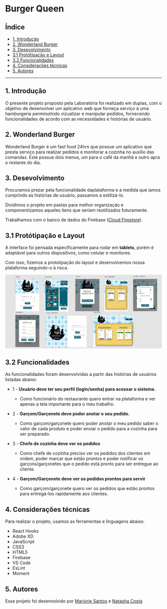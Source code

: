 # Burger Queen

## Índice

- [1. Introdução](#1-introdução)
- [2. Wonderland Burger](#2-Wonderland-Burger)
- [3. Desevolvimento](#3-desenvolvimento)
- [3.1 Protótipação e Layout](#3.1-Protótipação-e-Layout)
- [3.2 Funcionalidades](#3.2-Funcionalidades)
- [4. Considerações técnicas](#4-considerações-técnicas)
- [5. Autores](#5-autores)

---

## 1.  Introdução
O presente projeto proposto pela Laboratória foi realizado em duplas, com o objetivo de desenvolver um aplicativo web que forneça serviço à uma hamburgeria perminutindo vizualizar e manipular pedidos, fornecendo funcionalidades de acordo com as necessidades e histórias de usuário.

## 2. Wonderland Burger
Wonderland Burger é um fast food 24hrs que possue um aplicativo que presta serviço para realizar pedidos e monitorar a cozinha no auxilio das comandas.
Este possue dois menus, um para o café da manhã e outro apra o restante do dia.

## 3. Desevolvimento

Procuramos prezar pela funcionalidade daplataforma e a medida que íamos cumprindo as histórias de usuário, passamos a estilizá-lo.

Dividimos o projeto em pastas para melhor organização e componentizamos aqueles itens que seriam reutilizados futuramente. 

Trabalhamos com o banco de dados do Firebase ([Cloud Firestore](https://firebase.google.com/docs/firestore)). 

## 3.1 Protótipação e Layout
A interface foi pensada específicamente para rodar em **tablets**, porém é adaptável para outros dispositivos, como celular e monitores.

Com isso, fizemos a prototipação do layout e desenvolvemos nossa plataforma seguindo-o à risca.

<img src='./src/assets/img-readme.png' alt='foto da prototipação'>

## 3.2 Funcionalidades
As funcionalidades foram desenvolvidas a partir das histórias de usuários listadas abaixo:

* 1 -  **Usuário deve ter seu perfil (login/senha) para acessar o sistema.**
    * Como funcionário do restaurante quero entrar na plataforma e ver apenas a tela importante para o meu trabalho.

* 2 -  **Garçom/Garçonete deve poder anotar o seu pedido.**
    * Como garçom/garçonete quero poder anotar o meu pedido saber o valor de cada produto e poder enviar o pedido para a cozinha para ser preparado.

* 3 -  **Chefe de cozinha deve ver os pedidos**
    * Como chefe de cozinha preciso ver os pedidos dos clientes em ordem, poder marcar que estão prontos e poder notificar os garçons/garçonetes que o pedido está pronto para ser entregue ao cliente.

* 4 -  **Garçom/Garçonete deve ver os pedidos prontos para servir**
    * Como garçom/garçonete quero ver os pedidos que estão prontos para entregá-los rapidamente aos clientes.


## 4. Considerações técnicas
Para realizar o projeto, usamos as ferramentas e linguagens abaixo:
 * React Hooks
 * Adobe XD
 * JavaScript
 * CSS3
 * HTML5
 * Firebase
 * VS Code
 * EsLint
 * Moment

## 5. Autores

Esse projeto foi desenvolvido por [Marjorie Santos](https://github.com/MarjorieSantos) e [Natasha Costa](https://github.com/narodrigues)

